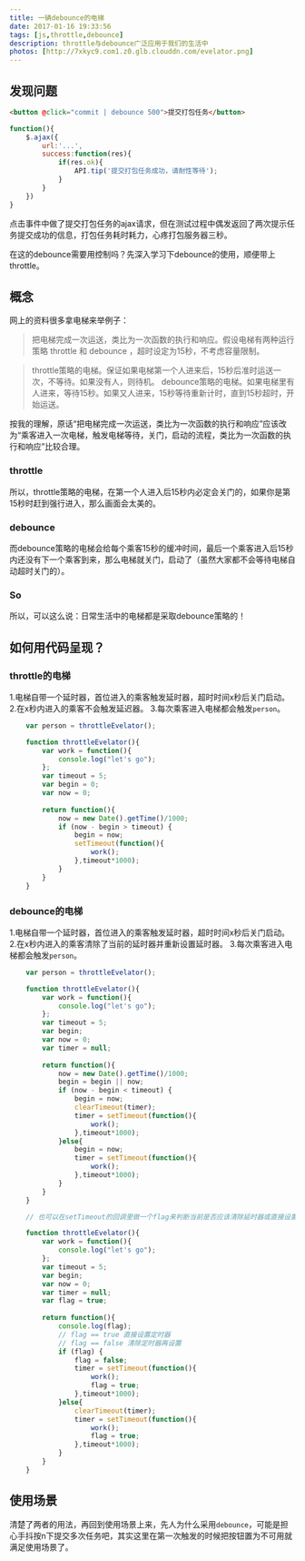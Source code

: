 ```yaml
---
title: 一辆debounce的电梯
date: 2017-01-16 19:33:56
tags: [js,throttle,debounce]
description: throttle与debounce广泛应用于我们的生活中
photos: [http://7xkyc9.com1.z0.glb.clouddn.com/evelator.png]
---
```


## 发现问题

``` html
<button @click="commit | debounce 500">提交打包任务</button>

```

``` javascript
function(){
    $.ajax({
        url:'...',
        success:function(res){
            if(res.ok){
                API.tip('提交打包任务成功，请耐性等待');
            }
        }
    })
}

```

点击事件中做了提交打包任务的ajax请求，但在测试过程中偶发返回了两次提示任务提交成功的信息，打包任务耗时耗力，心疼打包服务器三秒。

在这的debounce需要用控制吗？先深入学习下debounce的使用，顺便带上throttle。

## 概念

网上的资料很多拿电梯来举例子：

> 把电梯完成一次运送，类比为一次函数的执行和响应。假设电梯有两种运行策略 throttle 和 debounce ，超时设定为15秒，不考虑容量限制。

> throttle策略的电梯。保证如果电梯第一个人进来后，15秒后准时运送一次，不等待。如果没有人，则待机。
> debounce策略的电梯。如果电梯里有人进来，等待15秒。如果又人进来，15秒等待重新计时，直到15秒超时，开始运送。

按我的理解，原话“把电梯完成一次运送，类比为一次函数的执行和响应”应该改为“乘客进入一次电梯，触发电梯等待，关门，启动的流程，类比为一次函数的执行和响应”比较合理。

### throttle

所以，throttle策略的电梯，在第一个人进入后15秒内必定会关门的，如果你是第15秒时赶到强行进入，那么画面会太美的。

### debounce

而debounce策略的电梯会给每个乘客15秒的缓冲时间，最后一个乘客进入后15秒内还没有下一个乘客到来，那么电梯就关门，启动了（虽然大家都不会等待电梯自动超时关门的）。

### So

所以，可以这么说：日常生活中的电梯都是采取debounce策略的！


## 如何用代码呈现？

### throttle的电梯
1.电梯自带一个延时器，首位进入的乘客触发延时器，超时时间x秒后关门启动。
2.在x秒内进入的乘客不会触发延迟器。
3.每次乘客进入电梯都会触发`person`。

``` javascript
    var person = throttleEvelator();

    function throttleEvelator(){
        var work = function(){
            console.log("let's go");
        };
        var timeout = 5;
        var begin = 0;
        var now = 0;
        
        return function(){
            now = new Date().getTime()/1000;
            if (now - begin > timeout) {
                begin = now;
                setTimeout(function(){
                    work();
                },timeout*1000);
            }
        }
    }
```

### debounce的电梯
1.电梯自带一个延时器，首位进入的乘客触发延时器，超时时间x秒后关门启动。
2.在x秒内进入的乘客清除了当前的延时器并重新设置延时器。
3.每次乘客进入电梯都会触发`person`。

``` javascript
    var person = throttleEvelator();

    function throttleEvelator(){
        var work = function(){
            console.log("let's go");
        };
        var timeout = 5;
        var begin;
        var now = 0;
        var timer = null;
        
        return function(){
            now = new Date().getTime()/1000;
            begin = begin || now;
            if (now - begin < timeout) {
                begin = now;
                clearTimeout(timer);
                timer = setTimeout(function(){
                    work();
                },timeout*1000);
            }else{
                begin = now;
                timer = setTimeout(function(){
                    work();
                },timeout*1000);
            }
        }
    }

    // 也可以在setTimeout的回调里做一个flag来判断当前是否应该清除延时器或直接设置延时器

    function throttleEvelator(){
        var work = function(){
            console.log("let's go");
        };
        var timeout = 5;
        var begin;
        var now = 0;
        var timer = null;
        var flag = true;
        
        return function(){
            console.log(flag);
            // flag == true 直接设置定时器
            // flag == false 清除定时器再设置
            if (flag) {
                flag = false;
                timer = setTimeout(function(){
                    work();
                    flag = true;
                },timeout*1000);
            }else{
                clearTimeout(timer);
                timer = setTimeout(function(){
                    work();
                    flag = true;
                },timeout*1000);
            }
        }
    }
```

## 使用场景

清楚了两者的用法，再回到使用场景上来，先人为什么采用`debounce`，可能是担心手抖按n下提交多次任务吧，其实这里在第一次触发的时候把按钮置为不可用就满足使用场景了。


